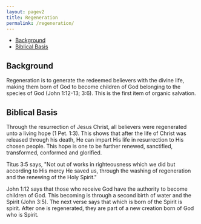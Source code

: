```yaml
---
layout: pagev2
title: Regeneration
permalink: /regeneration/
---
```

- [Background](#background)
- [Biblical Basis](#biblical-basis)

## Background

Regeneration is to generate the redeemed believers with the divine life, making them born of God to become children of God belonging to the species of God (John 1:12-13; 3:6). This is the first item of organic salvation.

## Biblical Basis

Through the resurrection of Jesus Christ, all believers were regenerated unto a living hope (1 Pet. 1:3). This shows that after the life of Christ was released through his death, He can impart His life in resurrection to His chosen people. This hope is one to be further renewed, sanctified, transformed, conformed and glorified. 

Titus 3:5 says, "Not out of works in righteousness which we did but according to His mercy He saved us, through the washing of regeneration and the renewing of the Holy Spirit."

John 1:12 says that those who receive God have the authority to become children of God. This becoming is through a second birth of water and the Spirit (John 3:5). The next verse says that which is born of the Spirit is spirit. After one is regenerated, they are part of a new creation born of God who is Spirit.


